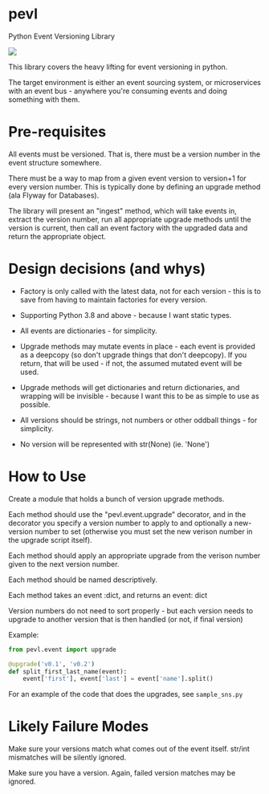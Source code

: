 # pevl
Python Event Versioning Library

![](https://github.com/silarsis/pevl/workflows/Python%20Event%20Versioning%20Library/badge.svg)

This library covers the heavy lifting for event versioning in python.

The target environment is either an event sourcing system, or microservices with
an event bus - anywhere you're consuming events and doing something with them.

Pre-requisites
==============

All events must be versioned. That is, there must be a version number in the event
structure somewhere.

There must be a way to map from a given event version to version+1 for every version number.
This is typically done by defining an upgrade method (ala Flyway for Databases).

The library will present an "ingest" method, which will take events in, extract the
version number, run all appropriate upgrade methods until the version is current, then
call an event factory with the upgraded data and return the appropriate object.

Design decisions (and whys)
===========================

* Factory is only called with the latest data, not for each version - this is to save
  from having to maintain factories for every version.

* Supporting Python 3.8 and above - because I want static types.

* All events are dictionaries - for simplicity.

* Upgrade methods may mutate events in place - each event is provided as a deepcopy (so don't upgrade things that don't deepcopy).
  If you return, that will be used - if not, the assumed mutated event will be used.

* Upgrade methods will get dictionaries and return dictionaries, and wrapping will be invisible - because
  I want this to be as simple to use as possible.

* All versions should be strings, not numbers or other oddball things - for simplicity.

* No version will be represented with str(None) (ie. 'None')

How to Use
==========

Create a module that holds a bunch of version upgrade methods.

Each method should use the "pevl.event.upgrade" decorator, and in the decorator you specify a version number to apply to and optionally a new-version number to set (otherwise you must set the new verison number in the upgrade script itself).

Each method should apply an appropriate upgrade from the verison number given to the next version number.

Each method should be named descriptively.

Each method takes an event :dict, and returns an event: dict

Version numbers do not need to sort properly - but each version needs to upgrade to another version that is then handled (or not, if final version)

Example:

```python
from pevl.event import upgrade

@upgrade('v0.1', 'v0.2')
def split_first_last_name(event):
    event['first'], event['last'] = event['name'].split()
```

For an example of the code that does the upgrades, see `sample_sns.py`

Likely Failure Modes
====================

Make sure your versions match what comes out of the event itself. str/int mismatches will be silently ignored.

Make sure you have a version. Again, failed version matches may be ignored.